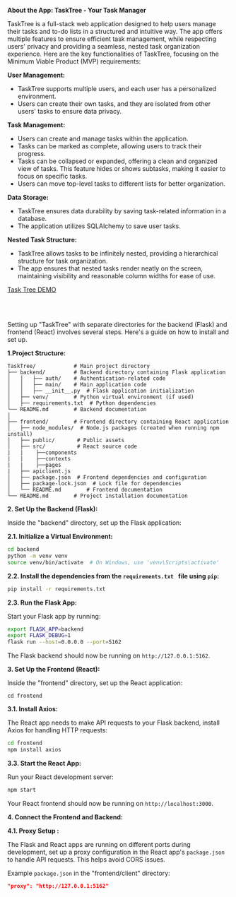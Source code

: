 **About the App: TaskTree - Your Task Manager**

TaskTree is a full-stack web application designed to help users manage their tasks and to-do lists in a structured and intuitive way. The app offers multiple features to ensure efficient task management, while respecting users' privacy and providing a seamless, nested task organization experience. Here are the key functionalities of TaskTree, focusing on the Minimum Viable Product (MVP) requirements:

**User Management:**
- TaskTree supports multiple users, and each user has a personalized environment.
- Users can create their own tasks, and they are isolated from other users' tasks to ensure data privacy.

**Task Management:**
- Users can create and manage tasks within the application.
- Tasks can be marked as complete, allowing users to track their progress.
- Tasks can be collapsed or expanded, offering a clean and organized view of tasks. This feature hides or shows subtasks, making it easier to focus on specific tasks.
- Users can move top-level tasks to different lists for better organization. 

**Data Storage:**
- TaskTree ensures data durability by saving task-related information in a database.
- The application utilizes SQLAlchemy to save user tasks.

**Nested Task Structure:**
- TaskTree allows tasks to be infinitely nested, providing a hierarchical structure for task organization.
- The app ensures that nested tasks render neatly on the screen, maintaining visibility and reasonable column widths for ease of use.

[Task Tree DEMO](https://www.loom.com/share/fb9dd29a68a040cf88bbe08629ae028e?sid=bfce9629-63a0-4935-b8fd-a73acf29b223)

<br><br>


Setting up "TaskTree" with separate directories for the backend (Flask) and frontend (React) involves several steps. Here's a guide on how to install and set up.

**1.Project Structure:**
```plaintext
TaskTree/            # Main project directory
├── backend/         # Backend directory containing Flask application
│   │   ├── auth/    # Authentication-related code
│   │   ├── main/    # Main application code
│   │   ├── __init__.py  # Flask application initialization
│   ├── venv/        # Python virtual environment (if used)
│   ├── requirements.txt  # Python dependencies
└── README.md        # Backend documentation
│
├── frontend/        # Frontend directory containing React application
│   ├── node_modules/  # Node.js packages (created when running npm install)
│   ├── public/       # Public assets
│   ├── src/          # React source code
|   |    ├──components
|   |    ├──contexts
|   |    ├──pages
|   ├── apiclient.js
│   ├── package.json  # Frontend dependencies and configuration
│   ├── package-lock.json  # Lock file for dependencies
│   └── README.md        # Frontend documentation 
└── README.md        # Project installation documentation 

```

**2. Set Up the Backend (Flask):**

Inside the "backend" directory, set up the Flask application:

**2.1. Initialize a Virtual Environment:**

```bash
cd backend
python -m venv venv
source venv/bin/activate  # On Windows, use 'venv\Scripts\activate'
```

**2.2. Install the dependencies from the `requirements.txt ` file using `pip`:**

```bash
pip install -r requirements.txt
```

**2.3. Run the Flask App:**

Start your Flask app by running:

```bash
export FLASK_APP=backend
export FLASK_DEBUG=1
flask run --host=0.0.0.0 --port=5162
```

The Flask backend should now be running on `http://127.0.0.1:5162`.

**3. Set Up the Frontend (React):**

Inside the "frontend" directory, set up the React application:
```
cd frontend
```

**3.1. Install Axios:**

The React app needs to make API requests to your Flask backend, install Axios for handling HTTP requests:

```bash
cd frontend
npm install axios
```

**3.3. Start the React App:**

Run your React development server:

```bash
npm start
```

Your React frontend should now be running on `http://localhost:3000`.

**4. Connect the Frontend and Backend:**

**4.1. Proxy Setup :**

The Flask and React apps are running on different ports during development, set up a proxy configuration in the React app's `package.json` to handle API requests. This helps avoid CORS issues.

Example `package.json` in the "frontend/client" directory:

```json
"proxy": "http://127.0.0.1:5162"
```